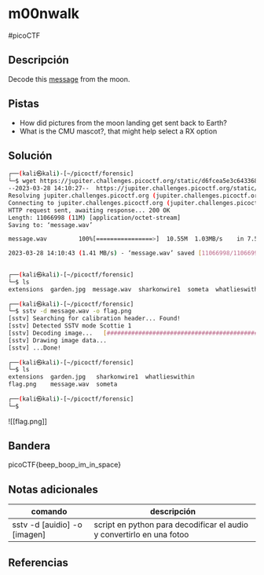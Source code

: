 # m00nwalk
#picoCTF 
## Descripción
Decode this [message](https://jupiter.challenges.picoctf.org/static/d6fcea5e3c6433680ea4f914e24fab61/message.wav) from the moon.

## Pistas 
+ How did pictures from the moon landing get sent back to Earth?
+ What is the CMU mascot?, that might help select a RX option

## Solución
```bash
┌──(kali㉿kali)-[~/picoctf/forensic]
└─$ wget https://jupiter.challenges.picoctf.org/static/d6fcea5e3c6433680ea4f914e24fab61/message.wav
--2023-03-28 14:10:27--  https://jupiter.challenges.picoctf.org/static/d6fcea5e3c6433680ea4f914e24fab61/message.wav
Resolving jupiter.challenges.picoctf.org (jupiter.challenges.picoctf.org)... 3.131.60.8
Connecting to jupiter.challenges.picoctf.org (jupiter.challenges.picoctf.org)|3.131.60.8|:443... connected.
HTTP request sent, awaiting response... 200 OK
Length: 11066998 (11M) [application/octet-stream]
Saving to: ‘message.wav’

message.wav         100%[================>]  10.55M  1.03MB/s    in 7.5s    

2023-03-28 14:10:43 (1.41 MB/s) - ‘message.wav’ saved [11066998/11066998]

                                                                             
┌──(kali㉿kali)-[~/picoctf/forensic]
└─$ ls
extensions  garden.jpg  message.wav  sharkonwire1  someta  whatlieswithin
                                                                             
┌──(kali㉿kali)-[~/picoctf/forensic]
└─$ sstv -d message.wav -o flag.png
[sstv] Searching for calibration header... Found!    
[sstv] Detected SSTV mode Scottie 1
[sstv] Decoding image...   [###########################################] 100%
[sstv] Drawing image data...
[sstv] ...Done!
                                                                             
┌──(kali㉿kali)-[~/picoctf/forensic]
└─$ ls
extensions  garden.jpg   sharkonwire1  whatlieswithin
flag.png    message.wav  someta
                                                                             
┌──(kali㉿kali)-[~/picoctf/forensic]
└─$ 

```
![[flag.png]]
## Bandera
picoCTF{beep_boop_im_in_space}

## Notas adicionales
| comando | descripción |
|------------|---------------|
| sstv -d [auidio] -o [imagen] | script en python para decodificar el audio y convertirlo en una fotoo |

## Referencias
